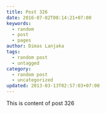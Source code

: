 ```yaml
---
title: Post 326
date: 2016-07-02T08:14:21+07:00
keywords:
  - random
  - post
  - pages
author: Dimas Lanjaka
tags:
  - random post
  - untagged
category:
  - random post
  - uncategorized
updated: 2013-03-13T02:57:03+07:00
---
```

This is content of post 326